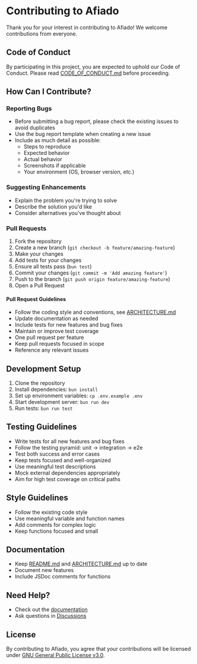 # Contributing to Afiado

Thank you for your interest in contributing to Afiado! We welcome contributions from everyone.

## Code of Conduct

By participating in this project, you are expected to uphold our Code of Conduct. Please read [CODE_OF_CONDUCT.md](./CODE_OF_CONDUCT.md) before proceeding.

## How Can I Contribute?

### Reporting Bugs

- Before submitting a bug report, please check the existing issues to avoid duplicates
- Use the bug report template when creating a new issue
- Include as much detail as possible:
  - Steps to reproduce
  - Expected behavior
  - Actual behavior
  - Screenshots if applicable
  - Your environment (OS, browser version, etc.)

### Suggesting Enhancements

- Explain the problem you're trying to solve
- Describe the solution you'd like
- Consider alternatives you've thought about

### Pull Requests

1. Fork the repository
2. Create a new branch (`git checkout -b feature/amazing-feature`)
3. Make your changes
4. Add tests for your changes
5. Ensure all tests pass (`bun test`)
6. Commit your changes (`git commit -m 'Add amazing feature'`)
7. Push to the branch (`git push origin feature/amazing-feature`)
8. Open a Pull Request

#### Pull Request Guidelines

- Follow the coding style and conventions, see [ARCHITECTURE.md](./ARCHITECTURE.md)
- Update documentation as needed
- Include tests for new features and bug fixes
- Maintain or improve test coverage
- One pull request per feature
- Keep pull requests focused in scope
- Reference any relevant issues

## Development Setup

1. Clone the repository
2. Install dependencies: `bun install`
3. Set up environment variables: `cp .env.example .env`
4. Start development server: `bun run dev`
5. Run tests: `bun run test`

## Testing Guidelines

- Write tests for all new features and bug fixes
- Follow the testing pyramid: unit → integration → e2e
- Test both success and error cases
- Keep tests focused and well-organized
- Use meaningful test descriptions
- Mock external dependencies appropriately
- Aim for high test coverage on critical paths

## Style Guidelines

- Follow the existing code style
- Use meaningful variable and function names
- Add comments for complex logic
- Keep functions focused and small

## Documentation

- Keep [README.md](./README.md) and [ARCHITECTURE.md](./ARCHITECTURE.md) up to date
- Document new features
- Include JSDoc comments for functions

## Need Help?

- Check out the [documentation](https://afiado.app.br/docs)
- Ask questions in [Discussions](https://github.com/tmtecnologia/afiado/discussions)

## License

By contributing to Afiado, you agree that your contributions will be licensed under [GNU General Public License v3.0](./COPYING).
